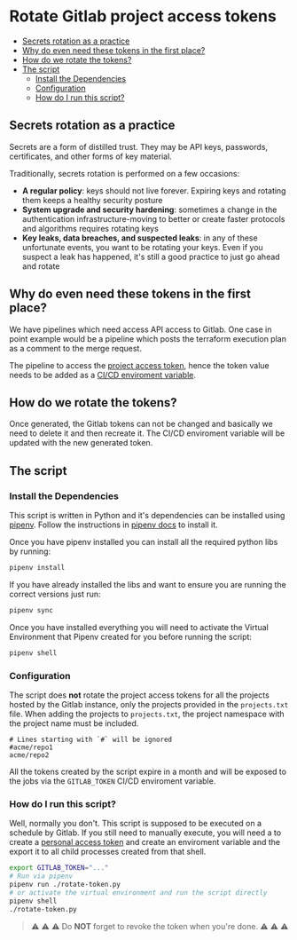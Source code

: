# Rotate Gitlab project access tokens

<!-- vim-markdown-toc GFM -->

* [Secrets rotation as a practice](#secrets-rotation-as-a-practice)
* [Why do even need these tokens in the first place?](#why-do-even-need-these-tokens-in-the-first-place)
* [How do we rotate the tokens?](#how-do-we-rotate-the-tokens)
* [The script](#the-script)
    * [Install the Dependencies](#install-the-dependencies)
    * [Configuration](#configuration)
    * [How do I run this script?](#how-do-i-run-this-script)

<!-- vim-markdown-toc -->

## Secrets rotation as a practice

Secrets are a form of distilled trust. They may be API keys, passwords,
certificates, and other forms of key material.

Traditionally, secrets rotation is performed on a few occasions:

- **A regular policy**: keys should not live forever. Expiring keys and
  rotating them keeps a healthy security posture
- **System upgrade and security hardening**: sometimes a change in the
  authentication infrastructure-moving to better or create faster protocols and
  algorithms requires rotating keys
- **Key leaks, data breaches, and suspected leaks**: in any of these
  unfortunate events, you want to be rotating your keys. Even if you suspect a
  leak has happened, it's still a good practice to just go ahead and rotate

## Why do even need these tokens in the first place?

We have pipelines which need access API access to Gitlab. One case in point
example would be a pipeline which posts the terraform execution plan as a
comment to the merge request.

The pipeline to access the [project access token], hence the token value needs
to be added as a [CI/CD enviroment variable].

## How do we rotate the tokens?

Once generated, the Gitlab tokens can not be changed and basically we need to
delete it and then recreate it. The CI/CD enviroment variable will be updated
with the new generated token.

## The script

### Install the Dependencies

This script is written in Python and it's dependencies can be installed using
[pipenv](https://pipenv.readthedocs.io/en/latest/). Follow the instructions in
[pipenv docs](https://pipenv.readthedocs.io/en/latest/#install-pipenv-today) to
install it.

Once you have pipenv installed you can install all the required python libs by
running:

```bash
pipenv install
```

If you have already installed the libs and want to ensure you are running the
correct versions just run:

```bash
pipenv sync
```

Once you have installed everything you will need to activate the Virtual
Environment that Pipenv created for you before running the script:

```bash
pipenv shell
```

### Configuration

The script does **not** rotate the project access tokens for all the projects
hosted by the Gitlab instance, only the projects provided in the `projects.txt`
file. When adding the projects to `projects.txt`, the project namespace with
the project name must be included.

```
# Lines starting with `#` will be ignored
#acme/repo1
acme/repo2
```

All the tokens created by the script expire in a month and will be
exposed to the jobs via the `GITLAB_TOKEN` CI/CD enviroment variable.

### How do I run this script?

Well, normally you don't. This script is supposed to be executed on a schedule
by Gitlab. If you still need to manually execute, you will need a to create a
[personal access token] and create an enviroment variable and the export it to
all child processes created from that shell.

```bash
export GITLAB_TOKEN="..."
# Run via pipenv
pipenv run ./rotate-token.py
# or activate the virtual environment and run the script directly
pipenv shell
./rotate-token.py
```

> :warning: :warning: :warning: Do **NOT** forget to revoke the token when
> you're done. :warning: :warning: :warning:

[project access token]: https://docs.gitlab.com/ee/user/project/settings/project_access_tokens.html
[ci/cd enviroment variable]: https://docs.gitlab.com/ee/ci/variables/
[personal access token]: https://docs.gitlab.com/ee/user/profile/personal_access_tokens.html
